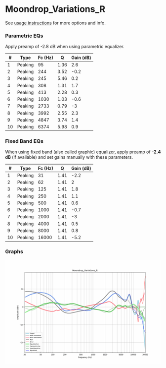 # Moondrop_Variations_R
See [usage instructions](https://github.com/jaakkopasanen/AutoEq#usage) for more options and info.

### Parametric EQs
Apply preamp of -2.8 dB when using parametric equalizer.

|   # | Type    |   Fc (Hz) |    Q |   Gain (dB) |
|-----|---------|-----------|------|-------------|
|   1 | Peaking |        95 | 1.36 |         2.6 |
|   2 | Peaking |       244 | 3.52 |        -0.2 |
|   3 | Peaking |       245 | 5.46 |         0.2 |
|   4 | Peaking |       308 | 1.31 |         1.7 |
|   5 | Peaking |       413 | 2.28 |         0.3 |
|   6 | Peaking |      1030 | 1.03 |        -0.6 |
|   7 | Peaking |      2733 | 0.79 |        -3   |
|   8 | Peaking |      3992 | 2.55 |         2.3 |
|   9 | Peaking |      4847 | 3.74 |         1.4 |
|  10 | Peaking |      6374 | 5.98 |         0.9 |

### Fixed Band EQs
When using fixed band (also called graphic) equalizer, apply preamp of **-2.4 dB** (if available) and set gains manually with these parameters.

|   # | Type    |   Fc (Hz) |    Q |   Gain (dB) |
|-----|---------|-----------|------|-------------|
|   1 | Peaking |        31 | 1.41 |        -2.2 |
|   2 | Peaking |        62 | 1.41 |         2   |
|   3 | Peaking |       125 | 1.41 |         1.8 |
|   4 | Peaking |       250 | 1.41 |         1.1 |
|   5 | Peaking |       500 | 1.41 |         0.6 |
|   6 | Peaking |      1000 | 1.41 |        -0.7 |
|   7 | Peaking |      2000 | 1.41 |        -3   |
|   8 | Peaking |      4000 | 1.41 |         0.5 |
|   9 | Peaking |      8000 | 1.41 |         0.8 |
|  10 | Peaking |     16000 | 1.41 |        -5.2 |

### Graphs
![](./Moondrop_Variations_R.png)
